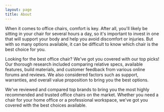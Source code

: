 ```yaml
---
layout: page
title: About
---
```


When it comes to office chairs, comfort is key. After all, you'll likely be sitting in your chair for several hours a day, so it's important to invest in one that will support your body and help you avoid discomfort or injuries. But with so many options available, it can be difficult to know which chair is the best choice for you.

Looking for the best office chair? We've got you covered with our top picks! Our thorough research included comparing relative specs, available features, build materials, and customer feedback from various online forums and reviews. We also considered factors such as support, warranties, and overall value proposition to bring you the best options.

We've reviewed and compared top brands to bring you the most highly recommended and trusted office chairs on the market. Whether you need a chair for your home office or a professional workspace, we've got you covered with the best choices available.
